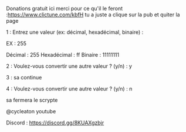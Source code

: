 Donations gratuit ici merci pour ce qu'il le feront :https://www.clictune.com/kbfH
tu a juste a clique sur la pub et quiter la page


1 : Entrez une valeur (ex: décimal, hexadécimal, binaire) :

EX : 255 

Décimal : 255
Hexadécimal : ff
Binaire : 11111111

2 : Voulez-vous convertir une autre valeur ? (y/n) :
y

3 : sa continue

4 : Voulez-vous convertir une autre valeur ? (y/n) :
n

sa fermera le scrypte

@cycleaton youtube

Discord : https://discord.gg/8KUAXgzbjr
